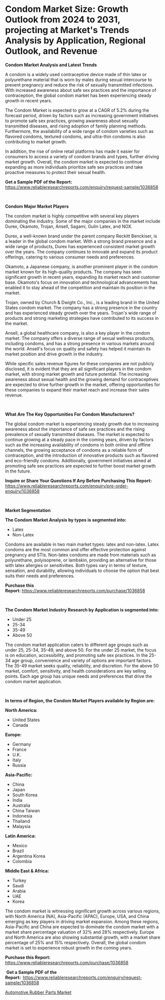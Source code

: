 <p><h1>Condom Market Size: Growth Outlook from 2024 to 2031, projecting at Market's Trends Analysis by Application, Regional Outlook, and Revenue</h1></p><p><strong>Condom Market Analysis and Latest Trends</strong></p>
<p><p>A condom is a widely used contraceptive device made of thin latex or polyurethane material that is worn by males during sexual intercourse to prevent pregnancy and reduce the risk of sexually transmitted infections. With increased awareness about safe sex practices and the importance of contraception, the global condom market has been experiencing steady growth in recent years.</p><p>The Condom Market is expected to grow at a CAGR of 5.2% during the forecast period, driven by factors such as increasing government initiatives to promote safe sex practices, growing awareness about sexually transmitted diseases, and rising adoption of family planning methods. Furthermore, the availability of a wide range of condom varieties such as flavored condoms, textured condoms, and ultra-thin condoms is also contributing to market growth.</p><p>In addition, the rise of online retail platforms has made it easier for consumers to access a variety of condom brands and types, further driving market growth. Overall, the condom market is expected to continue expanding as more individuals prioritize safe sex practices and take proactive measures to protect their sexual health.</p></p>
<p><strong>Get a Sample PDF of the Report:&nbsp;</strong> <a href="https://www.reliableresearchreports.com/enquiry/request-sample/1036858">https://www.reliableresearchreports.com/enquiry/request-sample/1036858</a></p>
<p>&nbsp;</p>
<p><strong>Condom Major Market Players</strong></p>
<p><p>The condom market is highly competitive with several key players dominating the industry. Some of the major companies in the market include Durex, Okamoto, Trojan, Ansell, Sagami, Gulin Latex, and NOX.</p><p>Durex, a well-known brand under the parent company Reckitt Benckiser, is a leader in the global condom market. With a strong brand presence and a wide range of products, Durex has experienced consistent market growth over the years. The company continues to innovate and expand its product offerings, catering to various consumer needs and preferences.</p><p>Okamoto, a Japanese company, is another prominent player in the condom market known for its high-quality products. The company has seen significant growth in recent years, expanding its market reach and customer base. Okamoto's focus on innovation and technological advancements has enabled it to stay ahead of the competition and maintain its position in the market.</p><p>Trojan, owned by Church & Dwight Co., Inc., is a leading brand in the United States condom market. The company has a strong presence in the country and has experienced steady growth over the years. Trojan's wide range of products and strong marketing strategies have contributed to its success in the market.</p><p>Ansell, a global healthcare company, is also a key player in the condom market. The company offers a diverse range of sexual wellness products, including condoms, and has a strong presence in various markets around the world. Ansell's focus on quality and safety has helped it maintain its market position and drive growth in the industry.</p><p>While specific sales revenue figures for these companies are not publicly disclosed, it is evident that they are all significant players in the condom market, with strong market growth and future potential. The increasing awareness about sexual health and the growing demand for contraceptives are expected to drive further growth in the market, offering opportunities for these companies to expand their market reach and increase their sales revenue.</p></p>
<p>&nbsp;</p>
<p><strong>What Are The Key Opportunities For Condom Manufacturers?</strong></p>
<p><p>The global condom market is experiencing steady growth due to increasing awareness about the importance of safe sex practices and the rising prevalence of sexually transmitted diseases. The market is expected to continue growing at a steady pace in the coming years, driven by factors such as the increasing availability of condoms in both online and offline channels, the growing acceptance of condoms as a reliable form of contraception, and the introduction of innovative products such as flavored and eco-friendly condoms. Additionally, government initiatives aimed at promoting safe sex practices are expected to further boost market growth in the future.</p></p>
<p><strong>Inquire or Share Your Questions If Any Before Purchasing This Report:</strong> <a href="https://www.reliableresearchreports.com/enquiry/pre-order-enquiry/1036858">https://www.reliableresearchreports.com/enquiry/pre-order-enquiry/1036858</a></p>
<p>&nbsp;</p>
<p><strong>Market Segmentation</strong></p>
<p><strong>The Condom Market Analysis by types is segmented into:</strong></p>
<p><ul><li>Latex</li><li>Non-Latex</li></ul></p>
<p><p>Condoms are available in two main market types: latex and non-latex. Latex condoms are the most common and offer effective protection against pregnancy and STIs. Non-latex condoms are made from materials such as polyurethane, polyisoprene, or lambskin, providing an alternative for those with latex allergies or sensitivities. Both types vary in terms of texture, sensation, and durability, allowing individuals to choose the option that best suits their needs and preferences.</p></p>
<p><strong>Purchase this Report:&nbsp;</strong><a href="https://www.reliableresearchreports.com/purchase/1036858">https://www.reliableresearchreports.com/purchase/1036858</a></p>
<p>&nbsp;</p>
<p><strong>The Condom Market Industry Research by Application is segmented into:</strong></p>
<p><ul><li>Under 25</li><li>25-34</li><li>35-49</li><li>Above 50</li></ul></p>
<p><p>The condom market application caters to different age groups such as under 25, 25-34, 35-49, and above 50. For the under 25 market, the focus is on education, accessibility, and promoting safe sex practices. In the 25-34 age group, convenience and variety of options are important factors. The 35-49 market seeks quality, reliability, and discretion. For the above 50 market, comfort, sensitivity, and health considerations are key selling points. Each age group has unique needs and preferences that drive the condom market application.</p></p>
<p>&nbsp;</p>
<p><strong>In terms of Region, the Condom Market Players available by Region are:</strong></p>
<p>
    <p> <strong> North America: </strong>
        <ul>
            <li>United States</li>
            <li>Canada</li>
        </ul>
        </p> 
    <p> <strong> Europe: </strong>
        <ul>
            <li>Germany</li>
            <li>France</li>
            <li>U.K.</li>
            <li>Italy</li>
            <li>Russia</li>
        </ul>
        </p> 
    <p> <strong> Asia-Pacific: </strong>
        <ul>
            <li>China</li>
            <li>Japan</li>
            <li>South Korea</li>
            <li>India</li>
            <li>Australia</li>
            <li>China Taiwan</li>
            <li>Indonesia</li>
            <li>Thailand</li>
            <li>Malaysia</li>
        </ul>
        </p> 
    <p> <strong> Latin America: </strong>
        <ul>
            <li>Mexico</li>
            <li>Brazil</li>
            <li>Argentina Korea</li>
            <li>Colombia</li>
        </ul>
        </p> 
    <p> <strong> Middle East & Africa: </strong>
        <ul>
            <li>Turkey</li>
            <li>Saudi</li>
            <li>Arabia</li>
            <li>UAE</li>
            <li>Korea</li>
        </ul>
    </p>
    </p>
<p><p>The condom market is witnessing significant growth across various regions, with North America (NA), Asia-Pacific (APAC), Europe, USA, and China emerging as key players in driving market expansion. Among these regions, Asia-Pacific and China are expected to dominate the condom market with a market share percentage valuation of 32% and 28% respectively. Europe and North America are also showing substantial growth, with a market share percentage of 25% and 15% respectively. Overall, the global condom market is set to experience robust growth in the coming years.</p></p>
<p><strong>Purchase this Report: </strong><a href="https://www.reliableresearchreports.com/purchase/1036858">https://www.reliableresearchreports.com/purchase/1036858</a></p>
<p>&nbsp;<strong>Get a Sample PDF of the Report:&nbsp;&nbsp;</strong><a href="https://www.reliableresearchreports.com/enquiry/request-sample/1036858">https://www.reliableresearchreports.com/enquiry/request-sample/1036858</a></p>
<p><strong></strong></p>
<p><p><a href="https://meowing-lemming-dd3.notion.site/Automotive-Rubber-Parts-Market-Insights-Market-Players-and-Forecast-Till-2031-e22c9dbb1e604df882d7acd7f4607e0c">Automotive Rubber Parts Market</a></p></p>